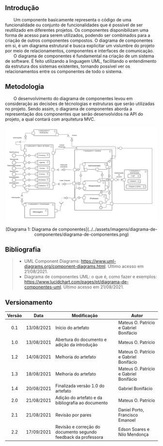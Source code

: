 ## Introdução
&emsp;&emsp;Um componente basicamente representa o código de uma funcionalidade ou conjunto de funcionalidades que é possível de ser reutilizado em diferentes projetos. Os componentes disponibilizam uma forma de acesso para serem utilizados, podendo ser combinados para a criação de outros componentes compostos. O diagrama de componentes em si, é um diagrama estrutural e busca explicitar um vislumbre do projeto por meio de relacionamentos, componentes e interfaces de comunicação.<br>
&emsp;&emsp;O diagrama de componentes é fundamental na criação de um sistema de software. É feito utilizando a linguagem UML, facilitando o entendimento da estrutura dos sistemas existentes, tornando possível ver os relacionamentos entre os componentes de todo o sistema. 

## Metodologia
&emsp;&emsp;O desenvolvimento do diagrama de componentes levou em consideração as decisões de técnologias e estruturas que serão utilizadas no projeto. Sendo assim, o diagrama de componentes aborda a representação dos componentes que serão desenvolvidos na API do projeto, a qual contará com arquitetura MVC.<br>

![Diagrama de componentes](../../assets/imagens/diagrama-de-componentes/diagrama-de-componentes.png)

<center>[Diagrama 1: Diagrama de componentes](../../assets/imagens/diagrama-de-componentes/diagrama-de-componentes.png)</center>

## Bibliografia
> -   UML Component Diagrams: <https://www.uml-diagrams.org/component-diagrams.html>. Último acesso em 21/08/2021.
> -   Diagrama de componentes UML: o que é, como fazer e exemplos: <https://www.lucidchart.com/pages/pt/diagrama-de-componentes-uml>. Último acesso em 21/08/2021.

## Versionamento
| Versão | Data | Modificação | Autor |
| :-: | -- | -- | -- |
|0.1| 13/08/2021 | Início do artefato | Mateus O. Patrício e Gabriel Bonifácio |
|1.0| 13/08/2021 | Abertura do documento e adição da introdução  | Mateus O. Patrício |
|1.2| 14/08/2021 | Melhoria do artefato | Mateus O. Patrício e Gabriel Bonifácio |
|1.3| 18/08/2021 | Melhoria do artefato | Mateus O. Patrício e Gabriel Bonifácio |
|1.4| 20/08/2021 | Finalizada versão 1.0 do artefato | Gabriel Bonifácio |
|2.0| 21/08/2021 | Adição do artefato e da bibliografia ao documento | Mateus O. Patrício |
|2.1| 21/08/2021 | Revisão por pares | Daniel Porto, Francisco Emanoel |
|2.2| 17/09/2021 | Revisão e correção do documento segundo feedback da professora | Edson Soares e Nilo Mendonça |